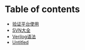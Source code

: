 # Table of contents

* [验证平台使用](README.md)
* [SVN大全](untitled.md)
* [Verilog语法](untitled-1.md)
* [Untitled](untitled-2.md)


